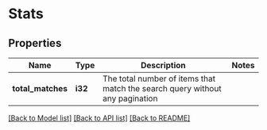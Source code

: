 # Stats

## Properties

Name | Type | Description | Notes
------------ | ------------- | ------------- | -------------
**total_matches** | **i32** | The total number of items that match the search query without any pagination | 

[[Back to Model list]](../README.md#documentation-for-models) [[Back to API list]](../README.md#documentation-for-api-endpoints) [[Back to README]](../README.md)


